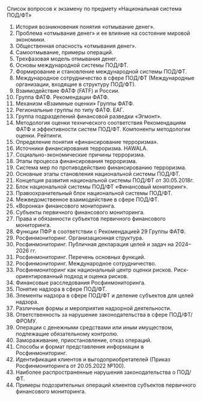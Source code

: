 Список вопросов к экзамену по предмету 
«Национальная система ПОД/ФТ» 
1.	История возникновения понятия «отмывание денег».
2.	Проблема «отмывание денег» и ее влияние на состояние мировой экономики.
3.	Общественная опасность «отмывания денег».
4.	Самоотмывание, примеры операций. 
5.	Трехфазовая модель отмывания денег.
6.	Основы международной системы ПОД/ФТ.
7.	Формирование и становление международной системы ПОД/ФТ. 
8.	Международное сотрудничество в сфере ПОД/ФТ (Международные организации, входящие в структуру ПОД/ФТ).
9.	Взаимодействие ФАТФ (FATF) и России.
10.	Группа ФАТФ. Рекомендации ФАТФ.
11.	Механизм «Взаимные оценки» Группы ФАТФ.
12.	Региональные группы по типу ФАТФ. ЕАГ.
13.	Группа подразделений финансовой разведки «Эгмонт».
14.	Методология оценки технического соответствия Рекомендациям ФАТФ и эффективности систем ПОД/ФТ. Компоненты методологии оценки. Рейтинги.
15.	Определение понятия «финансирование терроризма». 
16.	Источники финансирования терроризма. HAWALA.
17.	Социально-экономические причины терроризма.
18.	Этапы процесса финансирования терроризма.
19.	Система мер по противодействию финансированию терроризма.
20.	Основные этапы становления национальной системы ПОД/ФТ.
21.	Концепция развития национальной системы ПОД/ФТ от 30.05.2018г.
22.	Блок национальной системы ПОД/ФТ «Финансовый мониторинг».
23.	Правоохранительный блок национальной системы ПОД/ФТ.
24.	Межведомственное взаимодействие в сфере ПОД/ФТ.
25.	«Воронка» финансового мониторинга.
26.	Субъекты первичного финансового мониторинга.
27.	Права и обязанности субъектов первичного финансового мониторинга.
28.	Функции ПФР в соответствии с Рекомендацией 29 Группы ФАТФ.
29.	Росфинмониторинг. Организационная структура.
30.	Росфинмониторинг. Публичная декларация целей и задач на 2024–2026 гг.
31.	Росфинмониторинг. Перечень основных функций.
32.	Росфинмониторинг. Международное сотрудничество.
33.	Росфинмониторинг как национальный центр оценки рисков. Риск-ориентированный подход и оценка рисков.
34.	Финансовые расследования Росфинмониторинга.
35.	Понятие надзора в сфере ПОД/ФТ. 
36.	Элементы надзора в сфере ПОД/ФТ и деление субъектов для целей надзора.
37.	Различные формы и мероприятия надзорной деятельности.
38.	Ответственность за нарушение законодательства в сфере ПОД/ФТ/ФРОМУ.
39.	Операции с денежными средствами или иным имуществом, подлежащие обязательному контролю.
40.	Замораживание, приостановление, отказ операций.
41.	Способы и формат представления информации в Росфинмониторинг.
42.	Идентификация клиентов и выгодоприобретателей (Приказ Росфинмониторинга от 20.05.2022 №100).
43.	Наиболее распространенные нарушения законодательства о ПОД/ФТ.
44.	Примеры подозрительных операций клиентов субъектов первичного финансового мониторинга.

